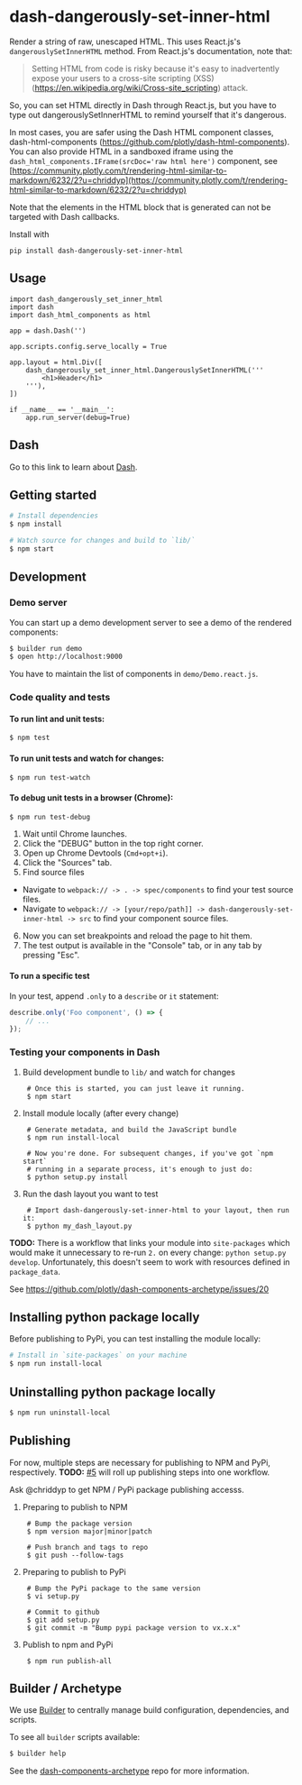 # dash-dangerously-set-inner-html

Render a string of raw, unescaped HTML.
This uses React.js's `dangerouslySetInnerHTML` method.
From React.js's documentation, note that:

> Setting HTML from code is risky because it's easy to
> inadvertently expose your users to a cross-site scripting (XSS)
> (https://en.wikipedia.org/wiki/Cross-site_scripting)
> attack.

So, you can set HTML directly in Dash through React.js, but you have
to type out dangerouslySetInnerHTML to remind yourself that it's dangerous.

In most cases, you are safer using the Dash HTML component classes,
dash-html-components (https://github.com/plotly/dash-html-components).
You can also provide HTML in a sandboxed iframe using the
`dash_html_components.IFrame(srcDoc='raw html here')` component, see [https://community.plotly.com/t/rendering-html-similar-to-markdown/6232/2?u=chriddyp](https://community.plotly.com/t/rendering-html-similar-to-markdown/6232/2?u=chriddyp)

Note that the elements in the HTML block that is generated can not
be targeted with Dash callbacks.

Install with
```
pip install dash-dangerously-set-inner-html
```

## Usage

```
import dash_dangerously_set_inner_html
import dash
import dash_html_components as html

app = dash.Dash('')

app.scripts.config.serve_locally = True

app.layout = html.Div([
    dash_dangerously_set_inner_html.DangerouslySetInnerHTML('''
        <h1>Header</h1>
    '''),
])

if __name__ == '__main__':
    app.run_server(debug=True)
```

## Dash

Go to this link to learn about [Dash][].

## Getting started

```sh
# Install dependencies
$ npm install

# Watch source for changes and build to `lib/`
$ npm start
```

## Development

### Demo server

You can start up a demo development server to see a demo of the rendered
components:

```sh
$ builder run demo
$ open http://localhost:9000
```

You have to maintain the list of components in `demo/Demo.react.js`.

### Code quality and tests

#### To run lint and unit tests:

```sh
$ npm test
```

#### To run unit tests and watch for changes:

```sh
$ npm run test-watch
```

#### To debug unit tests in a browser (Chrome):

```sh
$ npm run test-debug
```

1. Wait until Chrome launches.
2. Click the "DEBUG" button in the top right corner.
3. Open up Chrome Devtools (`Cmd+opt+i`).
4. Click the "Sources" tab.
5. Find source files
  - Navigate to `webpack:// -> . -> spec/components` to find your test source files.
  - Navigate to `webpack:// -> [your/repo/path]] -> dash-dangerously-set-inner-html -> src` to find your component source files.
6. Now you can set breakpoints and reload the page to hit them.
7. The test output is available in the "Console" tab, or in any tab by pressing "Esc".

#### To run a specific test

In your test, append `.only` to a `describe` or `it` statement:

```javascript
describe.only('Foo component', () => {
    // ...
});
```

### Testing your components in Dash

1. Build development bundle to `lib/` and watch for changes

        # Once this is started, you can just leave it running.
        $ npm start

2. Install module locally (after every change)

        # Generate metadata, and build the JavaScript bundle
        $ npm run install-local

        # Now you're done. For subsequent changes, if you've got `npm start`
        # running in a separate process, it's enough to just do:
        $ python setup.py install

3. Run the dash layout you want to test

        # Import dash-dangerously-set-inner-html to your layout, then run it:
        $ python my_dash_layout.py


**TODO:** There is a workflow that links your module into `site-packages` which would
make it unnecessary to re-run `2.` on every change: `python setup.py develop`.
Unfortunately, this doesn't seem to work with resources defined in
`package_data`.

See https://github.com/plotly/dash-components-archetype/issues/20


## Installing python package locally

Before publishing to PyPi, you can test installing the module locally:

```sh
# Install in `site-packages` on your machine
$ npm run install-local
```

## Uninstalling python package locally

```sh
$ npm run uninstall-local
```

## Publishing

For now, multiple steps are necessary for publishing to NPM and PyPi,
respectively. **TODO:**
[#5](https://github.com/plotly/dash-components-archetype/issues/5) will roll up
publishing steps into one workflow.

Ask @chriddyp to get NPM / PyPi package publishing accesss.

1. Preparing to publish to NPM

        # Bump the package version
        $ npm version major|minor|patch

        # Push branch and tags to repo
        $ git push --follow-tags

2. Preparing to publish to PyPi

        # Bump the PyPi package to the same version
        $ vi setup.py

        # Commit to github
        $ git add setup.py
        $ git commit -m "Bump pypi package version to vx.x.x"

3. Publish to npm and PyPi

        $ npm run publish-all

## Builder / Archetype

We use [Builder][] to centrally manage build configuration, dependencies, and
scripts.

To see all `builder` scripts available:

```sh
$ builder help
```

See the [dash-components-archetype][] repo for more information.


[Builder]: https://github.com/FormidableLabs/builder
[Dash]: https://github.com/plotly/dash2
[dash-components-archetype]: https://github.com/plotly/dash-components-archetype
